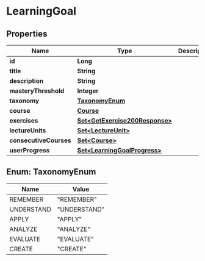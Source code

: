 

# LearningGoal


## Properties

| Name | Type | Description | Notes |
|------------ | ------------- | ------------- | -------------|
|**id** | **Long** |  |  [optional] |
|**title** | **String** |  |  [optional] |
|**description** | **String** |  |  [optional] |
|**masteryThreshold** | **Integer** |  |  [optional] |
|**taxonomy** | [**TaxonomyEnum**](#TaxonomyEnum) |  |  [optional] |
|**course** | [**Course**](Course.md) |  |  [optional] |
|**exercises** | [**Set&lt;GetExercise200Response&gt;**](GetExercise200Response.md) |  |  [optional] |
|**lectureUnits** | [**Set&lt;LectureUnit&gt;**](LectureUnit.md) |  |  [optional] |
|**consecutiveCourses** | [**Set&lt;Course&gt;**](Course.md) |  |  [optional] |
|**userProgress** | [**Set&lt;LearningGoalProgress&gt;**](LearningGoalProgress.md) |  |  [optional] |



## Enum: TaxonomyEnum

| Name | Value |
|---- | -----|
| REMEMBER | &quot;REMEMBER&quot; |
| UNDERSTAND | &quot;UNDERSTAND&quot; |
| APPLY | &quot;APPLY&quot; |
| ANALYZE | &quot;ANALYZE&quot; |
| EVALUATE | &quot;EVALUATE&quot; |
| CREATE | &quot;CREATE&quot; |



